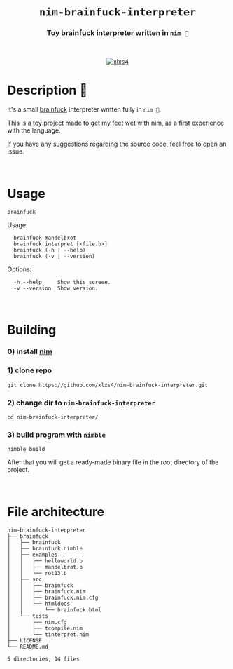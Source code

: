 <div align="center">

# `nim-brainfuck-interpreter`

<h3>
  Toy brainfuck interpreter written in <code>nim 👑</code>
</h3>
<br>

[![xlxs4](https://circleci.com/gh/xlxs4/nim-brainfuck-interpreter.svg?style=shield)](https://circleci.com/gh/xlxs4/nim-brainfuck-interpreter)

</div>

# Description 📖

It's a small [brainfuck](https://www.wikiwand.com/en/Brainfuck) interpreter written fully in `nim 👑`.

This is a toy project made to get my feet wet with nim, as a first experience with the language.

If you have any suggestions regarding the source code, feel free to open an issue.

<br>

# Usage
```
brainfuck
```

Usage:
```
  brainfuck mandelbrot
  brainfuck interpret [<file.b>]
  brainfuck (-h | --help)
  brainfuck (-v | --version)
```

Options:
```
  -h --help     Show this screen.
  -v --version  Show version.
```

<br>

# Building
### 0) install [nim](https://nim-lang.org/)

### 1) clone repo
```fish
git clone https://github.com/xlxs4/nim-brainfuck-interpreter.git
```
### 2) change dir to `nim-brainfuck-interpreter`
```fish
cd nim-brainfuck-interpreter/
```

### 3) build program with `nimble`
```fish
nimble build
```
After that you will get a ready-made binary file in the root directory of the project.

<br>

# File architecture
```fish
nim-brainfuck-interpreter
├── brainfuck
│   ├── brainfuck
│   ├── brainfuck.nimble
│   ├── examples
│   │   ├── helloworld.b
│   │   ├── mandelbrot.b
│   │   └── rot13.b
│   ├── src
│   │   ├── brainfuck
│   │   ├── brainfuck.nim
│   │   ├── brainfuck.nim.cfg
│   │   └── htmldocs
│   │       └── brainfuck.html
│   └── tests
│       ├── nim.cfg
│       ├── tcompile.nim
│       └── tinterpret.nim
├── LICENSE
└── README.md

5 directories, 14 files
```
